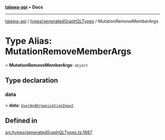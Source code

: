 [**talawa-api**](../../../README.md) • **Docs**

***

[talawa-api](../../../modules.md) / [types/generatedGraphQLTypes](../README.md) / MutationRemoveMemberArgs

# Type Alias: MutationRemoveMemberArgs

\> **MutationRemoveMemberArgs**: `object`

## Type declaration

### data

\> **data**: [`UserAndOrganizationInput`](UserAndOrganizationInput.md)

## Defined in

[src/types/generatedGraphQLTypes.ts:1687](https://github.com/PalisadoesFoundation/talawa-api/blob/2f8fb6988cd34004fbbf76550c8eef691b861a19/src/types/generatedGraphQLTypes.ts#L1687)
